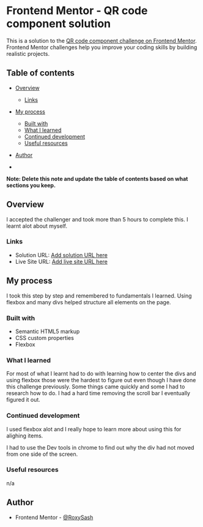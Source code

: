 # Frontend Mentor - QR code component solution

This is a solution to the [QR code component challenge on Frontend Mentor](https://www.frontendmentor.io/challenges/qr-code-component-iux_sIO_H). Frontend Mentor challenges help you improve your coding skills by building realistic projects. 

## Table of contents

- [Overview](#overview)
  
  - [Links](#links)
- [My process](#my-process)
  - [Built with](#built-with)
  - [What I learned](#what-i-learned)
  - [Continued development](#continued-development)
  - [Useful resources](#useful-resources)
- [Author](#author)
- 

**Note: Delete this note and update the table of contents based on what sections you keep.**

## Overview

I accepted the challenger and took more than 5 hours to complete this. I learnt alot about myself.

### Links

- Solution URL: [Add solution URL here](https://github.com/RoxySash/QR-CODE-CHALLENGE.git)
- Live Site URL: [Add live site URL here](https://roxysash.github.io/QR-CODE-CHALLENGE/)

## My process

I took this step by step and remembered to fundamentals I learned. Using flexbox and many divs helped structure all elements on the page.

### Built with

- Semantic HTML5 markup
- CSS custom properties
- Flexbox


### What I learned

For most of what I learnt had to do with learning how to center the divs and using flexbox those were the hardest to figure out even though I have done this challenge previously. Some things came quickly and some I had to research how to do. I had a hard time removing the scroll bar I eventually figured it out.




### Continued development

I used flexbox alot and I really hope to learn more about using this for alighing items.

I had to use the Dev tools in chrome to find out why the div had not moved from one side of the screen. 


### Useful resources

n/a


## Author


- Frontend Mentor - [@RoxySash](https://www.frontendmentor.io/profile/RoxySash)




